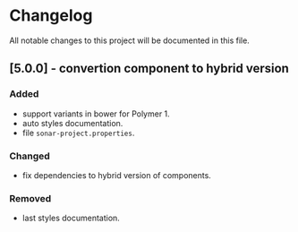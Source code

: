 # Changelog

All notable changes to this project will be documented in this file.

## [5.0.0] - convertion component to hybrid version

### Added

- support variants in bower for Polymer 1.
- auto styles documentation.
- file `sonar-project.properties`.

### Changed

- fix dependencies to hybrid version of components.

### Removed

- last styles documentation.

